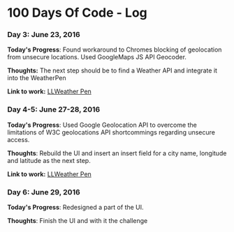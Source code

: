 # 100 Days Of Code - Log

### Day 3: June 23, 2016 


**Today's Progress**: Found workaround to Chromes blocking of geolocation from unsecure locations. Used GoogleMaps JS API Geocoder.

**Thoughts:** The next step should be to find a Weather API and integrate it into the  WeatherPen

**Link to work:** [LLWeather Pen](http://codepen.io/Robija/pen/WxGPJy)


### Day 4-5: June 27-28, 2016 

**Today's Progress**: Used Google Geolocation API to overcome the limitations of W3C geolocations API shortcommings regarding unsecure access. 

**Thoughts**: Rebuild the UI and insert an insert field for a city name, longitude and latitude as the next step.

**Link to work:** [LLWeather Pen](http://codepen.io/Robija/pen/WxGPJy)

### Day 6: June 29, 2016 

**Today's Progress**: Redesigned a part of the UI.

**Thoughts**: Finish the UI and with it the challenge
